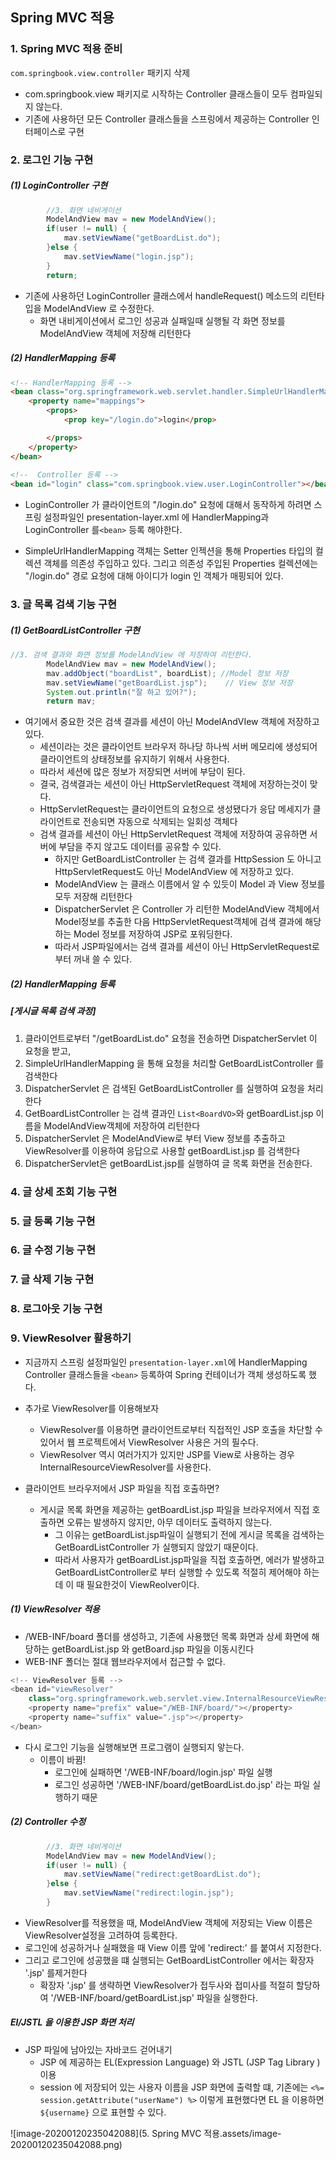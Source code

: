 ## Spring MVC 적용



### 1. Spring MVC 적용 준비

`com.springbook.view.controller` 패키지 삭제

- com.springbook.view 패키지로 시작하는 Controller 클래스들이 모두 컴파일되지 않는다.
- 기존에 사용하던 모든 Controller 클래스들을 스프링에서 제공하는 Controller 인터페이스로 구현

### 2. 로그인 기능 구현

##### (1) LoginController 구현

```java
		//3. 화면 네비게이션
		ModelAndView mav = new ModelAndView();
		if(user != null) {
			mav.setViewName("getBoardList.do");
		}else {
			mav.setViewName("login.jsp");
		}
		return;
```

- 기존에 사용하던 LoginController 클래스에서 handleRequest() 메소드의 리턴타입을 ModelAndView 로 수정한다. 
  - 화면 내비게이션에서 로그인 성공과 실패일때 실행될 각 화면 정보를 ModelAndView 객체에 저장해 리턴한다

##### (2) HandlerMapping 등록

```html
<!-- HandlerMapping 등록 -->
<bean class="org.springframework.web.servlet.handler.SimpleUrlHandlerMapping">
	<property name="mappings">
		<props>
			<prop key="/login.do">login</prop>

		</props>	
	</property>
</bean>
    
<!--  Controller 등록 -->
<bean id="login" class="com.springbook.view.user.LoginController"></bean>
```

- LoginController 가 클라이언트의 "/login.do" 요청에 대해서 동작하게 하려면 스프링 설정파일인 presentation-layer.xml 에 HandlerMapping과 LoginController 를`<bean>` 등록 해야한다.

- SimpleUrlHandlerMapping 객체는 Setter 인젝션을 통해 Properties 타입의 컬렉션 객체를 의존성 주입하고 있다. 그리고 의존성 주입된 Properties 컬렉션에는 "/login.do" 경로 요청에 대해 아이디가 login 인 객체가 매핑되어 있다. 

### 3. 글 목록 검색 기능 구현

##### (1) GetBoardListController 구현

```java
//3. 검색 결과와 화면 정보를 ModelAndView 에 저장하여 리턴한다.
		ModelAndView mav = new ModelAndView();
		mav.addObject("boardList", boardList); //Model 정보 저장
		mav.setViewName("getBoardList.jsp");	// View 정보 저장
		System.out.println("잘 하고 있어?");
		return mav;
```

- 여기에서 중요한 것은 검색 결과를 세션이 아닌 ModelAndVIew 객체에 저장하고 있다.
  - 세션이라는 것은 클라이언트 브라우저 하나당 하나씩 서버 메모리에 생성되어 클라이언트의 상태정보를 유지하기 위해서 사용한다. 
  - 따라서 세션에 많은 정보가 저장되면 서버에 부담이 된다.
  - 결국, 검색결과는 세션이 아닌 HttpServletRequest 객체에 저장하는것이 맞다.
  - HttpServletRequest는 클라이언트의 요청으로 생성됐다가 응답 메세지가 클라이언트로 전송되면 자동으로 삭제되는 일회성 객체다
  - 검색 결과를 세션이 아닌 HttpServletRequest 객체에 저장하여 공유하면 서버에 부담을 주지 않고도 데이터를 공유할 수 있다.
    - 하지만 GetBoardListController 는 검색 결과를 HttpSession 도 아니고 HttpServletRequest도 아닌 ModelAndView  에 저장하고 있다.
    - ModelAndView 는 클래스 이름에서 알 수 있듯이 Model 과 View 정보를 모두 저장해 리턴한다
    - DispatcherServlet 은 Controller 가 리턴한 ModelAndView 객체에서 Model정보를 추출한 다음 HttpServletRequest객체에 검색 결과에 해당하는 Model 정보를 저장하여 JSP로 포워딩한다.
    - 따라서 JSP파일에서는 검색 결과를 세션이 아닌 HttpServletRequest로 부터 꺼내 쓸 수 있다.

##### (2) HandlerMapping 등록

##### [게시글 목록 검색 과정]

1. 클라이언트로부터 "/getBoardList.do" 요청을 전송하면 DispatcherServlet 이 요청을 받고,
2. SimpleUrlHandlerMapping 을 통해 요청을 처리할 GetBoardListController 를 검색한다
3. DispatcherServlet 은 검색된 GetBoardListController 를 실행하여 요청을 처리한다
4. GetBoardListController 는 검색 결과인 `List<BoardVO>`와 getBoardList.jsp 이름을 ModelAndView객체에 저장하여 리턴한다
5. DispatcherServlet 은 ModelAndView로 부터 View 정보를 추출하고 ViewResolver를 이용하여 응답으로 사용할 getBoardList.jsp 를 검색한다
6. DispatcherServlet은 getBoardList.jsp를 실행하여 글 목록 화면을 전송한다.



###  4. 글 상세 조회 기능 구현

### 5. 글 등록 기능 구현

### 6. 글 수정 기능 구현

### 7. 글 삭제 기능 구현

### 8. 로그아웃 기능 구현

### 9. ViewResolver 활용하기

- 지금까지 스프링 설정파일인 `presentation-layer.xml`에 HandlerMapping Controller 클래스들을 `<bean>` 등록하여 Spring 컨테이너가 객체 생성하도록 했다.

- 추가로 ViewResolver를 이용해보자
  - ViewResolver를 이용하면 클라이언트로부터 직접적인 JSP 호출을 차단할 수 있어서 웹 프로젝트에서 ViewResolver 사용은 거의 필수다.
  - ViewResolver 역시 여러가지가 있지만 JSP를 View로 사용하는 경우 InternalResourceViewResolver를 사용한다.
- 클라이언트 브라우저에서 JSP 파일을 직접 호출하면?
  - 게시글 목록 화면을 제공하는 getBoardList.jsp 파일을 브라우저에서 직접 호출하면 오류는 발생하지 않지만, 아무 데이터도 출력하지 않는다.
    - 그 이유는 getBoardList.jsp파일이 실행되기 전에 게시글 목록을 검색하는 GetBoardListController 가 실행되지 않았기 때문이다. 
    - 따라서 사용자가 getBoardList.jsp파일을 직접 호출하면, 에러가 발생하고 GetBoardListController로 부터 실행할 수 있도록 적절히 제어해야 하는데 이 때 필요한것이 ViewReolver이다.

##### (1) ViewResolver 적용

- /WEB-INF/board 폴더를 생성하고, 기존에 사용했던 목록 화면과 상세 화면에 해당하는 getBoardList.jsp 와 getBoard.jsp 파일을 이동시킨다
- WEB-INF 폴더는 절대 웹브라우저에서 접근할 수 없다.

```java
<!-- ViewResolver 등록 -->
<bean id="viewResolver"
	class="org.springframework.web.servlet.view.InternalResourceViewResolver">
	<property name="prefix" value="/WEB-INF/board/"></property>
	<property name="suffix" value=".jsp"></property>
</bean>
```

- 다시 로그인 기능을 실행해보면 프로그램이 실행되지 앟는다.
  - 이름이 바뀜!
    - 로그인에 실패하면 '/WEB-INF/board/login.jsp' 파일 실행
    - 로그인 성공하면 '/WEB-INF/board/getBoardList.do.jsp' 라는 파일 실행하기 때문

##### (2) Controller 수정

```java
		//3. 화면 네비게이션
		ModelAndView mav = new ModelAndView();
		if(user != null) {
			mav.setViewName("redirect:getBoardList.do");
		}else {
			mav.setViewName("redirect:login.jsp");
		}
```

- ViewResolver를 적용했을 때, ModelAndView 객체에 저장되는 View 이름은 ViewResolver설정을 고려하여 등록한다. 
- 로그인에 성공하거나 실패했을 때 View 이름 앞에 'redirect:' 를 붙여서 지정한다.
- 그리고 로그인에 성공했을 떄 실행되는 GetBoardListController 에서는 확장자 '.jsp' 를제거한다
  - 확장자 '.jsp' 를 생략하면 ViewResolver가 접두사와 접미사를 적절히 할당하여 '/WEB-INF/board/getBoardList.jsp' 파일을 실행한다.





##### El/JSTL 을 이용한 JSP 화면 처리

- JSP 파일에 남아있는 자바코드 걷어내기
  - JSP 에 제공하는 EL(Expression Language) 와 JSTL (JSP Tag Library )이용
  - session 에 저장되어 있는 사용자 이름을 JSP 화면에 출력할 떄, 기존에는 `<%= session.getAttribute("userName") %>` 이렇게 표현했다면 EL 을 이용하면 `${username}` 으로 표현할 수 있다.

![image-20200120235042088](5. Spring MVC 적용.assets/image-20200120235042088.png)

